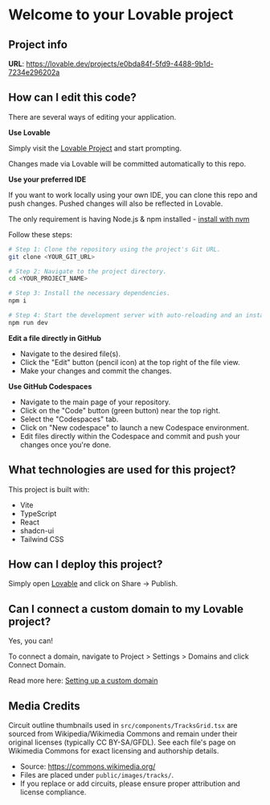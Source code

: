 # Welcome to your Lovable project

## Project info

**URL**: https://lovable.dev/projects/e0bda84f-5fd9-4488-9b1d-7234e296202a

## How can I edit this code?

There are several ways of editing your application.

**Use Lovable**

Simply visit the [Lovable Project](https://lovable.dev/projects/e0bda84f-5fd9-4488-9b1d-7234e296202a) and start prompting.

Changes made via Lovable will be committed automatically to this repo.

**Use your preferred IDE**

If you want to work locally using your own IDE, you can clone this repo and push changes. Pushed changes will also be reflected in Lovable.

The only requirement is having Node.js & npm installed - [install with nvm](https://github.com/nvm-sh/nvm#installing-and-updating)

Follow these steps:

```sh
# Step 1: Clone the repository using the project's Git URL.
git clone <YOUR_GIT_URL>

# Step 2: Navigate to the project directory.
cd <YOUR_PROJECT_NAME>

# Step 3: Install the necessary dependencies.
npm i

# Step 4: Start the development server with auto-reloading and an instant preview.
npm run dev
```

**Edit a file directly in GitHub**

- Navigate to the desired file(s).
- Click the "Edit" button (pencil icon) at the top right of the file view.
- Make your changes and commit the changes.

**Use GitHub Codespaces**

- Navigate to the main page of your repository.
- Click on the "Code" button (green button) near the top right.
- Select the "Codespaces" tab.
- Click on "New codespace" to launch a new Codespace environment.
- Edit files directly within the Codespace and commit and push your changes once you're done.

## What technologies are used for this project?

This project is built with:

- Vite
- TypeScript
- React
- shadcn-ui
- Tailwind CSS

## How can I deploy this project?

Simply open [Lovable](https://lovable.dev/projects/e0bda84f-5fd9-4488-9b1d-7234e296202a) and click on Share -> Publish.

## Can I connect a custom domain to my Lovable project?

Yes, you can!

To connect a domain, navigate to Project > Settings > Domains and click Connect Domain.

Read more here: [Setting up a custom domain](https://docs.lovable.dev/features/custom-domain#custom-domain)

## Media Credits

Circuit outline thumbnails used in `src/components/TracksGrid.tsx` are sourced from Wikipedia/Wikimedia Commons and remain under their original licenses (typically CC BY-SA/GFDL). See each file's page on Wikimedia Commons for exact licensing and authorship details.

- Source: https://commons.wikimedia.org/
- Files are placed under `public/images/tracks/`.
- If you replace or add circuits, please ensure proper attribution and license compliance.
